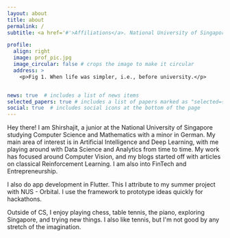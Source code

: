 ```yaml
---
layout: about
title: about
permalink: /
subtitle: <a href='#'>Affiliations</a>. National University of Singapore

profile:
  align: right
  image: prof_pic.jpg
  image_circular: false # crops the image to make it circular
  address: >
    <p>Fig 1. When life was simpler, i.e., before university.</p>


news: true  # includes a list of news items
selected_papers: true # includes a list of papers marked as "selected={true}"
social: true  # includes social icons at the bottom of the page
---
```

Hey there! I am Shirshajit, a junior at the National University of Singapore studying Computer Science and Mathematics with a minor in German. My main area of interest is in Artificial Intelligence and Deep Learning, with me playing around with Data Science and Analytics from time to time. My work has focused around Computer Vision, and my blogs started off with articles on classical Reinforcement Learning. I am also into FinTech and Entrepreneurship.

I also do app development in Flutter. This I attribute to my summer project with NUS - Orbital. I use the framework to prototype ideas quickly for hackathons.

Outside of CS, I enjoy playing chess, table tennis, the piano, exploring Singapore, and trying new things. I also like tennis, but I'm not good by any stretch of the imagination.
